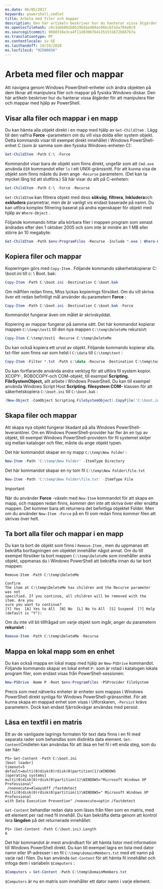 ```yaml
---
ms.date: 06/05/2017
keywords: powershell,cmdlet
title: Arbeta med filer och mappar
description: Den här artikeln beskriver hur du hanterar vissa åtgärder för att manipulera filer och mappar med hjälp av PowerShell.
ms.openlocfilehash: c0c3abb082b05296daa480ac06bcbfa3a784e0c9
ms.sourcegitcommit: 9080316e3ca4f11d83067b41351531672b667b7a
ms.translationtype: MT
ms.contentlocale: sv-SE
ms.lasthandoff: 10/24/2020
ms.locfileid: "92500036"
---
```

# <a name="working-with-files-and-folders"></a>Arbeta med filer och mappar

Att navigera genom Windows PowerShell-enheter och ändra objekten på dem liknar att manipulera filer och mappar på fysiska Windows-diskar. Den här artikeln beskriver hur du hanterar vissa åtgärder för att manipulera filer och mappar med hjälp av PowerShell.

## <a name="listing-all-the-files-and-folders-within-a-folder"></a>Visar alla filer och mappar i en mapp

Du kan hämta alla objekt direkt i en mapp med hjälp av `Get-ChildItem` . Lägg till den valfria **Force** -parametern om du vill visa dolda eller system objekt. Detta kommando visar till exempel direkt innehållet i Windows PowerShell-enhet C (som är samma som den fysiska Windows-enheten C):

```powershell
Get-ChildItem -Path C:\ -Force
```

Kommandot visar bara de objekt som finns direkt, ungefär som att `Cmd.exe` använda `DIR` kommandot eller `ls` i ett UNIX-gränssnitt. För att kunna visa de objekt som finns måste du även ange `-Recurse` parametern. (Det kan ta mycket lång tid att slutföra.) Så här visar du allt på C-enheten:

```powershell
Get-ChildItem -Path C:\ -Force -Recurse
```

`Get-ChildItem` kan filtrera objekt med dess **sökväg**, **filtrera**, **Inkludera**och **exkludera** parametrar, men de är vanligt vis endast baserade på namn. Du kan utföra komplex filtrering baserat på andra egenskaper för objekt med hjälp av `Where-Object` .

Följande kommando hittar alla körbara filer i mappen program som senast ändrades efter den 1 oktober 2005 och som inte är mindre än 1 MB eller större än 10 megabyte:

```powershell
Get-ChildItem -Path $env:ProgramFiles -Recurse -Include *.exe | Where-Object -FilterScript {($_.LastWriteTime -gt '2005-10-01') -and ($_.Length -ge 1mb) -and ($_.Length -le 10mb)}
```

## <a name="copying-files-and-folders"></a>Kopiera filer och mappar

Kopieringen görs med `Copy-Item` . Följande kommando säkerhetskopierar C: \\boot.ini till c: \\ Boot. bak:

```powershell
Copy-Item -Path C:\boot.ini -Destination C:\boot.bak
```

Om målfilen redan finns, Miss lyckas kopierings försöket. Om du vill skriva över ett redan befintligt mål använder du parametern **Force** :

```powershell
Copy-Item -Path C:\boot.ini -Destination C:\boot.bak -Force
```

Kommandot fungerar även om målet är skrivskyddat.

Kopiering av mappar fungerar på samma sätt. Det här kommandot kopierar mappen `C:\temp\test1` till den nya mappen `C:\temp\DeleteMe` rekursivt:

```powershell
Copy-Item C:\temp\test1 -Recurse C:\temp\DeleteMe
```

Du kan också kopiera ett urval av objekt. Följande kommando kopierar alla. txt-filer som finns var som helst i `C:\data` till `C:\temp\text` :

```powershell
Copy-Item -Filter *.txt -Path c:\data -Recurse -Destination C:\temp\text
```

Du kan fortfarande använda andra verktyg för att utföra fil system kopior. XCOPY-, ROBOCOPY-och COM-objekt, till exempel **Scripting. FileSystemObject,** allt arbete i Windows PowerShell. Du kan till exempel använda Windows Script Host **Scripting. filesystem COM-** klassen för att säkerhetskopiera `C:\boot.ini` till `C:\boot.bak` :

```powershell
(New-Object -ComObject Scripting.FileSystemObject).CopyFile('C:\boot.ini', 'C:\boot.bak')
```

## <a name="creating-files-and-folders"></a>Skapa filer och mappar

Att skapa nya objekt fungerar likadant på alla Windows PowerShell-leverantörer. Om en Windows PowerShell-provider har fler än en typ av objekt, till exempel Windows PowerShell-providern för fil systemet skiljer sig mellan kataloger och filer, måste du ange objekt typen.

Det här kommandot skapar en ny mapp `C:\temp\New Folder` :

```powershell
New-Item -Path 'C:\temp\New Folder' -ItemType Directory
```

Det här kommandot skapar en ny tom fil `C:\temp\New Folder\file.txt`

```powershell
New-Item -Path 'C:\temp\New Folder\file.txt' -ItemType File
```

> [!IMPORTANT]
> När du använder **Force** -växeln med `New-Item` kommandot för att skapa en mapp, och mappen redan finns, _kommer den inte_ att skriva över eller ersätta mappen. Det kommer bara att returnera det befintliga objektet Folder. Men om du använder `New-Item -Force` på en fil som redan finns _kommer_ filen att skrivas över helt.

## <a name="removing-all-files-and-folders-within-a-folder"></a>Ta bort alla filer och mappar i en mapp

Du kan ta bort de objekt som finns i `Remove-Item` , men du uppmanas att bekräfta borttagningen om objektet innehåller något annat. Om du till exempel försöker ta bort mappen `C:\temp\DeleteMe` som innehåller andra objekt, uppmanas du i Windows PowerShell att bekräfta innan du tar bort mappen:

```
Remove-Item -Path C:\temp\DeleteMe

Confirm
The item at C:\temp\DeleteMe has children and the Recurse parameter was not
specified. If you continue, all children will be removed with the item. Are you
sure you want to continue?
[Y] Yes  [A] Yes to All  [N] No  [L] No to All  [S] Suspend  [?] Help
(default is "Y"):
```

Om du inte vill bli tillfrågad om varje objekt som ingår, anger du parametern **rekursivt** :

```powershell
Remove-Item -Path C:\temp\DeleteMe -Recurse
```

## <a name="mapping-a-local-folder-as-a-drive"></a>Mappa en lokal mapp som en enhet

Du kan också mappa en lokal mapp med hjälp av `New-PSDrive` kommandot. Följande kommando skapar en lokal enhet `P:` som är rotad i katalogen lokala program filer, som endast visas från PowerShell-sessionen:

```powershell
New-PSDrive -Name P -Root $env:ProgramFiles -PSProvider FileSystem
```

Precis som med nätverks enheter är enheter som mappas i Windows PowerShell direkt synliga för Windows PowerShell-gränssnittet. För att kunna skapa en mappad enhet som visas i Utforskaren, `-Persist` krävs parametern. Dock kan endast fjärrsökvägar användas med persist.

## <a name="reading-a-text-file-into-an-array"></a>Läsa en textfil i en matris

Ett av de vanligaste lagrings formaten för text data finns i en fil med separata rader som behandlas som distinkta data element. `Get-Content`Cmdleten kan användas för att läsa en hel fil i ett enda steg, som du ser här:

```
PS> Get-Content -Path C:\boot.ini
[boot loader]
timeout=5
default=multi(0)disk(0)rdisk(0)partition(1)\WINDOWS
[operating systems]
multi(0)disk(0)rdisk(0)partition(1)\WINDOWS="Microsoft Windows XP Professional"
 /noexecute=AlwaysOff /fastdetect
multi(0)disk(0)rdisk(0)partition(1)\WINDOWS=" Microsoft Windows XP Professional
with Data Execution Prevention" /noexecute=optin /fastdetect
```

`Get-Content` behandlar redan data som läses från filen som en matris, med ett element per rad med fil innehåll. Du kan bekräfta detta genom att kontrol lera **längden** på det returnerade innehållet:

```
PS> (Get-Content -Path C:\boot.ini).Length
6
```

Det här kommandot är mest användbart för att hämta listor med information till Windows PowerShell direkt. Du kan till exempel lagra en lista med dator namn eller IP-adresser i en fil `C:\temp\domainMembers.txt` med ett namn på varje rad i filen. Du kan använda `Get-Content` för att hämta fil innehållet och infoga dem i variabeln `$Computers` :

```powershell
$Computers = Get-Content -Path C:\temp\DomainMembers.txt
```

`$Computers` är nu en matris som innehåller ett dator namn i varje element.
